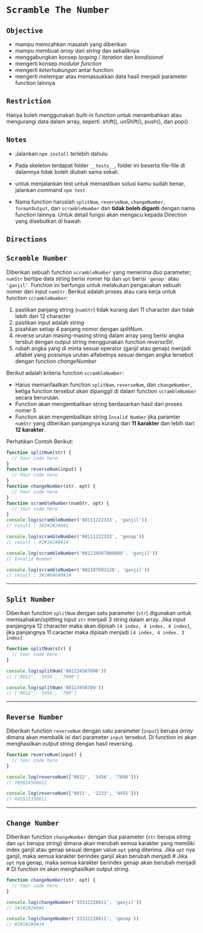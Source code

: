 # `Scramble The Number`

## `Objective`

- mampu memcahkan masalah yang diberikan
- mampu membuat *array* dari *string* dan sebaliknya
- menggabungkan konsep *looping* / *iteration* dan *kondisional*
- mengerti konsep *modular function*
- mengerti *keterhubungan* antar function
- mengerti melempar atau memassukkan data hasil menjadi parameter function lainnya

## `Restriction`

Hanya boleh menggunakan built-in function untuk menambahkan atau mengurangi data dalam array, seperti .shift(), unShift(), push(), dan pop()

## `Notes`

- Jalankan `npm install` terlebih dahulu
- Pada skeleton terdapat folder `__tests__`, folder ini beserta file-file di dalamnya tidak boleh diubah sama sekali.
- untuk menjalankan test untuk memastikan solusi kamu sudah benar, jalankan command `npm test`

- Nama function haruslah `splitNum`, `reverseNum`, `changeNumber`, `formatOutput`, dan `scrambleNumber` dan **tidak boleh diganti** dengan nama function lainnya. Untuk detail fungsi akan mengacu kepada Direction yang disebutkan di bawah

## `Directions`

## `Scramble Number`

Diberikan sebuah function `scrambleNumber` yang menerima *dua* parameter; `numStr` bertipe data string berisi nomer hp dan `opt` berisi `'genap'` atau `'ganjil'`. 
Function ini berfungsi untuk melakukan pengacakan sebuah nomer dari input `numStr`. Berikut adalah proses atau cara kerja untuk function `scrambleNumber`:
1. pastikan panjang string (`numStr`) tidak kurang dari 11 character dan tidak lebih dari 12 character
2. pastikan input adalah *string*
3. pisahkan setiap 4 panjang nomor dengan *splitNum*.
4. reverse urutan masing-masing string dalam array yang berisi angka tersbut dengan output string menggunakan function *reverseStr*.
5. rubah angka yang di minta sesuai operator (ganjil atau genap) menjadi alfabet yang posisinya urutan alfabetnya sesuai dengan angka tersebut dengan function *changeNumber*

Berikut adalah kriteria function `scrambleNumber`:
- Harus memanfaatkan function `splitNum`, `reverseNum`, dan `changeNumber`, ketiga function tersebut akan dipanggil di dalam function `scrambleNumber` secara berurutan.
- Function akan mengembalikan string berdasarkan hasil dari proses nomer 5
- Function akan mengembalikan string `Invalid Number` jika paramter `numStr` yang diberikan panjangnya kurang dari **11 karakter** dan lebih dari **12 karakter**.

Perhatikan Contoh Berikut:
```js
function splitNum(str) {
  // Your code here
}
function reverseNum(input) {
  // Your code here
}
function changeNumber(str, opt) {
  // Your code here
}
function scrambleNumber(numStr, opt) {
  // Your code here
}
console.log(scrambleNumber('08111222333', 'ganjil'))
// result : 3#3#2#2#8#1

console.log(scrambleNumber('08111222333', 'genap')) 
// result : #3#1#2#0#1#

console.log(scrambleNumber('081234567809809', 'ganjil'))
// Invalid Number

console.log(scrambleNumber('082187683128', 'ganjil'))
// result : 3#2#8#6#0#2#
```
---

## `Split Number`

Diberikan function `splitNum` dengan satu parameter (`str`) digunakan untuk memisahakan/splitting input `str` menjadi 3 string dalam array.
Jika input panjangnya 12 character maka akan dipisah `[4 index, 4 index, 4 index]`, jika panjangnya 11 caracter maka dipisah menjadi `[4 index, 4 index, 3 index]`
```js
function splitNum(str) {
  // Your code here
}

console.log(splitNum('081234567890'))
// ['0812', '3456', '7890']

console.log(splitNum('08123456789'))
// ['0812', '3456', '789']
```
---

## `Reverse Number`

Diberikan function `reverseNum` dengan satu parameter (`input`) berupa *array* dimana akan membalik isi dari parameter `input` tersebut.
Di function ini akan menghasilkan output *string* dengan hasil reversing.

```js
function reverseNum(input) {
  // Your code here
}

console.log(reverseNum(['0812', '3456', '7890']))
// 789034560812

console.log(reverseNum(['0811', '2233', '4455']))
// 445522330811
```
---

## `Change Number`

Diberikan function `changeNumber` dengan dua parameter (`str` berupa *string* dan `opt` berupa *string*) dimana akan merubah semua karakter yang memiliki index ganjil atau genap sesuai dengan value `opt` yang diterima.
Jika `opt` nya ganjil, maka semua karakter berindex ganjil akan berubah menjadi #
Jika `opt` nya genap, maka semua karakter berindex genap akan berubah menjadi #
Di function ini akan menghasilkan output *string*.

```js
function changeNumber(str, opt) {
  // Your code here
}

console.log(changeNumber('33312220811', 'ganjil'))
// 3#3#2#2#8#1

console.log(changeNumber('33312220811', 'genap'))
// #3#1#2#0#1#

```
